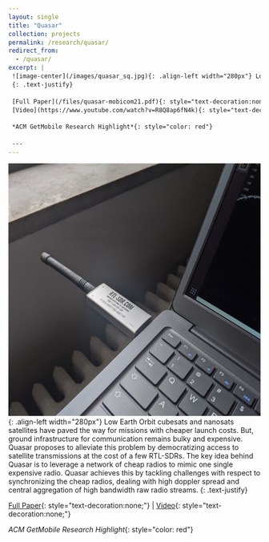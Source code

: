 ```yaml
---
layout: single
title: "Quasar"
collection: projects
permalink: /research/quasar/
redirect_from: 
  - /quasar/
excerpt: |
 ![image-center](/images/quasar_sq.jpg){: .align-left width="280px"} Low Earth Orbit cubesats and nanosats satellites have paved the way for missions with cheaper launch costs. But, ground infrastructure for communication remains bulky and expensive. Quasar proposes to alleviate this problem by democratizing access to satellite transmissions at the cost of a few RTL-SDRs. The key idea behind Quasar is to leverage a network of cheap radios to mimic one single expensive radio. Quasar achieves this by tackling challenges with respect to synchronizing the cheap radios, dealing with high doppler spread and central aggregation of high bandwidth raw radio streams.
 {: .text-justify}

 [Full Paper](/files/quasar-mobicom21.pdf){: style="text-decoration:none;"} &#124;
 [Video](https://www.youtube.com/watch?v=R8Q8ap6fN4k){: style="text-decoration:none;"}

 *ACM GetMobile Research Highlight*{: style="color: red"}

 ---
---
```

 ![image-center](/images/quasar_sq.jpg){: .align-left width="280px"} Low Earth Orbit cubesats and nanosats satellites have paved the way for missions with cheaper launch costs. But, ground infrastructure for communication remains bulky and expensive. Quasar proposes to alleviate this problem by democratizing access to satellite transmissions at the cost of a few RTL-SDRs. The key idea behind Quasar is to leverage a network of cheap radios to mimic one single expensive radio. Quasar achieves this by tackling challenges with respect to synchronizing the cheap radios, dealing with high doppler spread and central aggregation of high bandwidth raw radio streams.
 {: .text-justify}

 [Full Paper](/files/quasar-mobicom21.pdf){: style="text-decoration:none;"} &#124;
 [Video](https://www.youtube.com/watch?v=R8Q8ap6fN4k){: style="text-decoration:none;"}
 
 *ACM GetMobile Research Highlight*{: style="color: red"}

